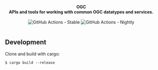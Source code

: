 <br />

<div align="center">
    <strong>
      OGC <br/>
      APIs and tools for working with common OGC datatypes and services.
    </strong>
</div>

<br />

<div align="center">
    <img alt="GitHub Actions - Stable"
        src="https://github.com/atcol/ogc/workflows/Stable/badge.svg">
    <img alt="GitHub Actions - Nightly"
        src="https://github.com/atcol/ogc/workflows/Nightly/badge.svg">
</div>

<br/>

## Development

Clone and build with cargo:

    $ cargo build --release

